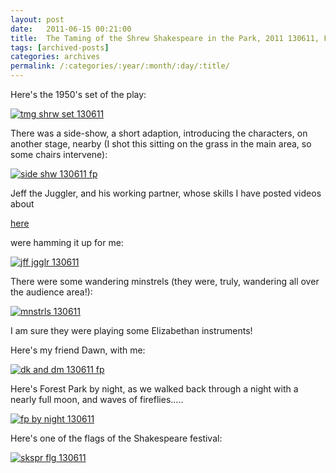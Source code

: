 ```yaml
---
layout: post
date:	2011-06-15 00:21:00
title:  The Taming of the Shrew Shakespeare in the Park, 2011 130611, Forest Park
tags: [archived-posts]
categories: archives
permalink: /:categories/:year/:month/:day/:title/
---
```

Here's the 1950's set of the play:

<a href="http://s1142.photobucket.com/albums/n602/Deepapctrsglr/?action=view&amp;current=IMG_1435.jpg" target="_blank"><img src="http://i1142.photobucket.com/albums/n602/Deepapctrsglr/IMG_1435.jpg" border="0" alt="tmg shrw set 130611"></a>

<lj-cut text="some more of the experience">

There was a side-show, a short adaption, introducing the characters, on another stage, nearby (I shot this sitting on the grass in the main area, so some chairs intervene):


<a href="http://s1142.photobucket.com/albums/n602/Deepapctrsglr/?action=view&amp;current=IMG_1437-1.jpg" target="_blank"><img src="http://i1142.photobucket.com/albums/n602/Deepapctrsglr/IMG_1437-1.jpg" border="0" alt="side shw 130611 fp"></a>

Jeff the Juggler, and his working partner, whose skills I have posted videos about

<a href="http://deponti.livejournal.com/824285.html"> here </a>

were hamming it up for me:


<a href="http://s1142.photobucket.com/albums/n602/Deepapctrsglr/?action=view&amp;current=IMG_1440.jpg" target="_blank"><img src="http://i1142.photobucket.com/albums/n602/Deepapctrsglr/IMG_1440.jpg" border="0" alt="jff jgglr 130611"></a>

There were some wandering minstrels (they were, truly, wandering all over the audience area!):

<a href="http://s1142.photobucket.com/albums/n602/Deepapctrsglr/?action=view&amp;current=IMG_1442.jpg" target="_blank"><img src="http://i1142.photobucket.com/albums/n602/Deepapctrsglr/IMG_1442.jpg" border="0" alt="mnstrls 130611"></a>

I am sure they were playing some Elizabethan instruments!

Here's my friend Dawn, with me:


<a href="http://s1142.photobucket.com/albums/n602/Deepapctrsglr/?action=view&amp;current=IMG_1462.jpg" target="_blank"><img src="http://i1142.photobucket.com/albums/n602/Deepapctrsglr/IMG_1462.jpg" border="0" alt="dk and dm 130611 fp"></a>


Here's Forest Park by night, as we walked back through a night with a nearly full moon, and waves of fireflies.....


<a href="http://s1142.photobucket.com/albums/n602/Deepapctrsglr/?action=view&amp;current=IMG_1464.jpg" target="_blank"><img src="http://i1142.photobucket.com/albums/n602/Deepapctrsglr/IMG_1464.jpg" border="0" alt="fp by night 130611"></a>

</lj-cut>

Here's one of the flags of the Shakespeare festival:

<a href="http://s1142.photobucket.com/albums/n602/Deepapctrsglr/?action=view&amp;current=IMG_1459.jpg" target="_blank"><img src="http://i1142.photobucket.com/albums/n602/Deepapctrsglr/IMG_1459.jpg" border="0" alt="skspr flg 130611"></a>
